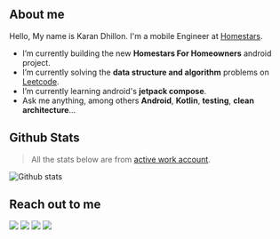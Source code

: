 ## About me
Hello, My name is Karan Dhillon. I'm a mobile Engineer at [Homestars](https://homestars.com/).

- I’m currently building the new **Homestars For Homeowners** android project.
- I’m currently solving the **data structure and algorithm** problems on [Leetcode](https://leetcode.com/problemset/all/).
- I’m currently learning android's **jetpack compose**.
- Ask me anything, among others **Android**, **Kotlin**, **testing**, **clean architecture**...

## Github Stats
> All the stats below are from [active work account](https://github.com/hs-kdhillon).

![Github stats](https://github-readme-stats.vercel.app/api?username=hs-kdhillon&count_private=true&show_icons=true&theme=vue&hide_title=true)

## Reach out to me
[![](https://img.shields.io/badge/twitter-karandhillon95-success)](https://twitter.com/karandhillon95)
[![](https://img.shields.io/badge/linkedin-KaranDhillon1995-success)](https://www.linkedin.com/in/karandhillon1995/)
[![](https://img.shields.io/badge/Medium-codingwithkaran-success)](https://codingwithkaran.medium.com/)
[![](https://img.shields.io/badge/Blog-codingwithkaran-success)](https://codingwithkaran.com/)